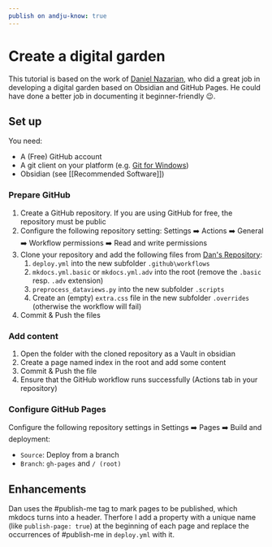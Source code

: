 ```yaml
---
publish on andju-know: true
---
```

# Create a digital garden
This tutorial is based on the work of [Daniel Nazarian](https://www.danielnazarian.com/blog/posts/0d7a916e-cd8f-4931-82a5-f206ab1a938e/), who did a great job in developing a digital garden based on Obsidian and GitHub Pages. He could have done a better job in documenting it beginner-friendly 😉.

## Set up
You need:
- A (Free) GitHub account
- A git client on your platform (e.g. [Git for Windows](https://gitforwindows.org/))
- Obsidian (see [[Recommended Software]])
### Prepare GitHub
1. Create a GitHub repository. If you are using GitHub for free, the repository must be public
2. Configure the following repository setting: Settings ➡️ Actions ➡️ General ➡️ Workflow permissions ➡️ Read and write permissions
3. Clone your repository and add the following files from [Dan's Repository](https://github.com/dan1229/tutorial-obsidian-mkdocs-self-hosted):
	1. `deploy.yml` into the new subfolder `.github\workflows`
	2. `mkdocs.yml.basic` or `mkdocs.yml.adv` into the root (remove the `.basic` resp. `.adv` extension)
	3. `preprocess_dataviews.py` into the new subfolder `.scripts`
	4. Create an (empty) `extra.css` file in the new subfolder `.overrides` (otherwise the workflow will fail)
4. Commit & Push the files
### Add content
1. Open the folder with the cloned repository as a Vault in obsidian
2. Create a page named index in the root and add some content
3. Commit & Push the file
4. Ensure that the GitHub workflow runs successfully (Actions tab in your repository)
### Configure GitHub Pages
Configure the following repository settings in Settings ➡️ Pages ➡️ Build and deployment:
- `Source`: Deploy from a branch
- `Branch`: `gh-pages` and  `/ (root)`
## Enhancements
Dan uses the \#publish-me tag to mark pages to be published, which mkdocs turns into a header. Therfore I add a property with a unique name (like `publish-page: true`) at the beginning of each page and replace the occurrences of \#publish-me in `deploy.yml` with it.